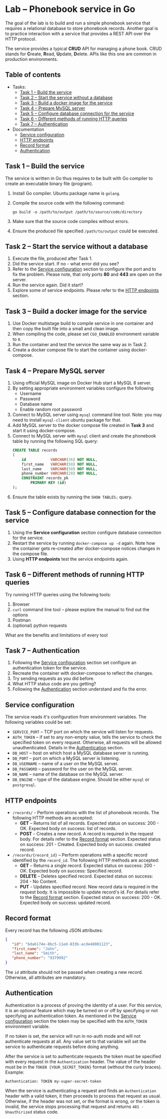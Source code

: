 # Lab – Phonebook service in Go

The goal of the lab is to build and run a simple phonebook service
that requires a relational database to store phonebook records. Another
goal is to practice interaction with a service that provides a REST API
over the HTTP protocol.

The service provides a typical **CRUD** API for managing a phone book. CRUD
stands for **C**reate, **R**ead, **U**pdate, **D**elete. APIs like this
one are common in production environments.


## Table of contents

- Tasks:
  - [Task 1 – Build the service](#task-1--build-the-service)
  - [Task 2 – Start the service without a database](#task-2--start-the-service-without-a-database)
  - [Task 3 – Build a docker image for the service](#task-3--build-a-docker-image-for-the-service)
  - [Task 4 – Prepare MySQL server](#task-4--prepare-mysql-server)
  - [Task 5 – Configure database connection for the service](#task-5--configure-database-connection-for-the-service)
  - [Task 6 – Different methods of running HTTP queries](#task-6--different-methods-of-running-http-queries)
  - [Task 7 – Authentication](#task-7--authentication)
- Documentation
  - [Service configuration](#service-configuration)
  - [HTTP endpoints](#http-endpoints)
  - [Record format](#record-format)
  - [Authentication](#authentication)


## Task 1 – Build the service

The service is written in Go thus requires to be built with Go compiler
to create an executable binary file (program).

1. Install Go compiler. Ubuntu package name is `golang`.
2. Compile the source code with the following command:

   ```go build -o /path/to/output /path/to/source/code/directory```

3. Make sure that the source code compiles without errors.
4. Ensure the produced file specified `/path/to/output` could be executed.


## Task 2 – Start the service without a database

1. Execute the file, produced after Task 1.
2. Did the service start. If no - what error did you see?
3. Refer to the [Service configuration](#service-configuration) section to configure the
   port  and to fix the problem. Please note, that only ports **80**
   and **443** are open on the server.
4. Run the service again. Did it start?
5. Explore some of service endpoints. Please refer to the
   [HTTP endpoints](#http-endpoints) section.


## Task 3 – Build a docker image for the service

1. Use Docker multistage build to compile service in one container
   and then copy the built file into a small and clean image.
2. When compiling the code, please set `CGO_ENABLED` environment
   variable to `0`.
3. Run the container and test the service the same way as in Task 2.
4. Create a docker compose file to start the container using docker-compose.

## Task 4 – Prepare MySQL server

1. Using official MySQL image on Docker Hub start a MySQL 8 server.
2. By setting appropriate environment variables configure the following
   * Username
   * Password
   * Database name
   * Enable random root password
3. Connect to MySQL server using `mysql` command line tool.
   Note: you may need to install `mysql-client` ubuntu package for that.
4. Add MySQL server to the docker compose file created in **Task 3** and
   start it using docker-compose.
5. Connect to MySQL server with `mysql` client and create the phonebook
   table by running the following SQL query:
   ```sql
   CREATE TABLE records
   (
       id           VARCHAR(36) NOT NULL,
       first_name   VARCHAR(50) NOT NULL,
       last_name    VARCHAR(50) NOT NULL,
       phone_number VARCHAR(20) NOT NULL,
       CONSTRAINT records_pk
           PRIMARY KEY (id)
   );
   ```
6. Ensure the table exists by running the `SHOW TABLES;` query.


## Task 5 – Configure database connection for the service

1. Using the **Service configuration** section configure database
  connection for the service.
2. Restart the service by running `docker-compose up -d` again. Note how
   the container gets re-created after docker-compose notices changes in the
   compose file.
3. Using **HTTP endpoints** test the service endpoints again.

## Task 6 – Different methods of running HTTP queries

Try running HTTP queries using the following tools:

1. Browser
2. `curl` command line tool – please explore the manual to find out the options
3. Postman
4. (optional) python requests

What are the benefits and limitations of every tool

## Task 7 – Authentication

1. Following the [Service configuration](#service-configuration) section set configure
   an authentication token for the service.
2. Recreate the container with docker-compose to reflect the changes.
3. Try sending requests as you did before.
4. What HTTP status code are you getting?
5. Following the [Authentication](#authentication) section understand and fix the error.

## Service configuration

The service reads it's configuration from environment variables.
The following variables could be set:

* `SERVICE_PORT` – TCP port on which the service will listen for requests.
* `AUTH_TOKEN` – if set to any non-empty value, tells the service to check the
                 specified token on every request. Otherwise, all requests will be
                 allowed unauthenticated. Details in the [Authentication](#authentication)
                 section.
* `DB_HOST` – host on which host a MySQL database server is running.
* `DB_PORT` – port on which a MySQL server is listening.
* `DB_USERNAME` – name of a user on the MySQL server.
* `DB_PASSWORD` – password for the user on the MySQL server.
* `DB_NAME` – name of the database on the MySQL server.
* `DB_ENGINE` – type of the database engine. Should be either `mysql` or `postgresql`.


## HTTP endpoints

* `/records/` - Perform operations with the list of phonebook records.
  The following HTTP methods are accepted: 
  * **GET** – Returns list of all records. 
              Expected status on success: 200 - OK.
              Expected body on success: list of records.
  * **POST** - Creates a new record. A record is required in the
               request body. For details refer to the [Record format](#record-format)
               section.
               Expected status on success: 201 - Created.
               Expected body on success: created record.
* `/records/{record_id}` – Perform operations with a specific record
  identified by the `record_id`.
  The following HTTP methods are accepted:
   * **GET** – Returns a single record.
     Expected status on success: 200 - OK.
     Expected body on success: Specified record.
   * **DELETE** – Deletes specified record.
     Expected status on success: 204 - No Content.
   * **PUT** - Updates specified record. New record data is required
     in the request body. It is impossible to update record's id.
     For details refer to the [Record format](#record-format) section.
     Expected status on success: 200 - OK.
     Expected body on success: updated record.


## Record format

Every record has the following JSON attributes:

```json
{
   "id": "bda6174e-8bc5-11ed-833b-acde48001123",
   "first_name": "John",
   "last_name": "Smith",
   "phone_number": "9379992"
}
```

The `id` attribute should not be passed when creating a new record.
Otherwise, all attributes are mandatory.


## Authentication

Authentication is a process of proving the identity of a user. For this service, it
is an optional feature which may be turned on or off by specifying or not specifying
an authentication token. As mentioned in the [Service configuration](#service-configuration)
section the token may be specified with the `AUTH_TOKEN` environment variable.

If no token is set, the service will run in no-auth mode and will not authenticate
requests  at all. Any value set to that variable will set the service to authenticate
requests  before doing anything.

After the service is set to authenticate requests the token must be specified with
every request in the `Authentication` header. The value of the header must be in the
`TOKEN {YOUR_SECRET_TOKEN}` format (without the curly braces). Example:

```
Authentication: TOKEN my-super-secret-token
```

When the service is authenticating a request and finds an `Authentication` header with
a valid token, it then proceeds to process that request as usual. Otherwise, if the
header was not set, or the format is wrong, or the token is invalid, the service stops
processing that request and returns `401 - Unauthirized` status code.

